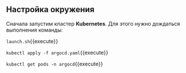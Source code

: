 ## Настройка окружения
Сначала запустим кластер **Kubernetes**. Для этого нужно дождаться выполнения команды:

`launch.sh`{{execute}}


`kubectl apply -f argocd.yaml`{{execute}}

`kubectl get pods -n argocd`{{execute}}


